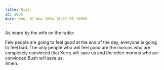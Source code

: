 ```yaml
---
title: Riot.
id: 2006
date: Mon, 01 Nov 2004 10:21:36 +0000
---
```


As heard by the wife on the radio:



<div class="quote">Few people are going to feel good at the end of the day, everyone is going to feel bad. The only people who will feel good are the morons who are completely convinced that Kerry will save us and the other morons who are convinced Bush will save us.</div>Amen.





